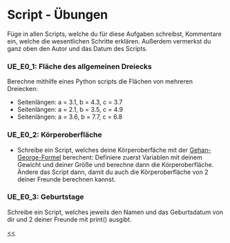 # Script - Übungen

Füge in allen Scripts, welche du für diese Aufgaben schreibst, Kommentare ein, 
welche die wesentlichen Schritte erklären.
Außerdem vermerkst du ganz oben den Autor und das Datum des Scripts.

### UE_E0_1: Fläche des allgemeinen Dreiecks

Berechne mithilfe eines Python scripts die Flächen von mehreren Dreiecken:
  - Seitenlängen: a = 3.1, b = 4.3, c = 3.7
  - Seitenlängen: a = 2.1, b = 3.5, c = 4.9
  - Seitenlängen: a = 3.6, b = 7.7, c = 6.8

### UE_E0_2: Körperoberfläche
  
- Schreibe ein Script, welches deine Körperoberfäche mit der 
[Gehan-George-Formel](https://de.wikipedia.org/wiki/K%C3%B6rperoberfl%C3%A4che) berechent: 
Definiere zuerst Variablen mit deinem Gewicht und deiner Größe und berechne dann die Körperoberfläche.
Ändere das Script dann, damit du auch die Körperoberfläche von 2 deiner Freunde berechnen kannst.

### UE_E0_3: Geburtstage
 
Schreibe ein Script, welches jeweils den Namen und das Geburtsdatum von dir und 2 deiner Freunde mit print() ausgibt.



[<<](../markdown/E0_Script.md)